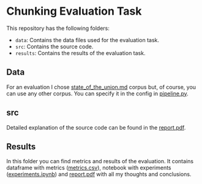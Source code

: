 # Chunking Evaluation Task

This repository has the following folders:

- `data`: Contains the data files used for the evaluation task.
- `src`: Contains the source code.
- `results`: Contains the results of the evaluation task.


## Data

For an evaluation I chose [state_of_the_union.md](./data/corpora/state_of_the_union.md) corpus but, of course, you can use any other corpus. You can specify it in the config in [pipeline.py](./src/pipeline.py).

## src
Detailed explanation of the source code can be found in the [report.pdf](./results/report.pdf).

## Results
In this folder you can find metrics and results of the evaluation. It contains dataframe with metrics ([metrics.csv](./results/metrics.csv)), notebook with experiments ([experiments.ipynb](./results/experiments.ipynb)) and [report.pdf](./results/report.pdf) with all my thoughts and conclusions.